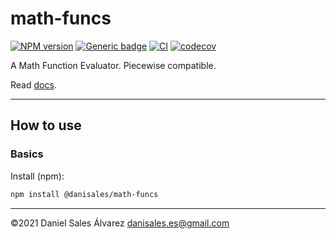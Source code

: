 # math-funcs

[![NPM version](http://img.shields.io/npm/v/@danisales/math-funcs.svg)](https://www.npmjs.com/package/@danisales/math-funcs)
[![Generic badge](https://img.shields.io/badge/GitHub-math--funcs-blue.svg?logo=github)](https://github.com/ByDSA/math-funcs)
[![CI](https://github.com/ByDSA/math-funcs/actions/workflows/ci.yml/badge.svg)](https://github.com/ByDSA/math-funcs/actions/workflows/ci.yml)
[![codecov](https://codecov.io/gh/ByDSA/math-funcs/branch/main/graph/badge.svg?token=RIJ2K00E5J)](https://codecov.io/gh/ByDSA/math-funcs)

A Math Function Evaluator. Piecewise compatible.

Read [docs](https://github.com/ByDSA/math-funcs/wiki).

---

## How to use

### Basics

Install (npm):

```bash
npm install @danisales/math-funcs
```

---

©2021 Daniel Sales Álvarez <danisales.es@gmail.com>

